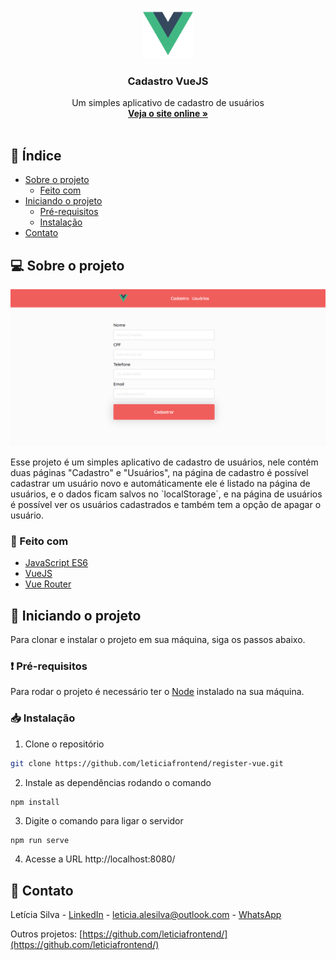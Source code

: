<br />
<p align="center">
  <img src="src/assets/logo.png" alt="Logo" width="80" height="80">
  <h3 align="center">Cadastro VueJS</h3>

  <p align="center">
    Um simples aplicativo de cadastro de usuários
    <br />
    <a href="https://registervue.netlify.app/"><strong>Veja o site online »</strong></a>
    <br />
    <br />
  </p>
</p>

## 📌 Índice

- [Sobre o projeto](#sobre)
  - [Feito com](#feito)
- [Iniciando o projeto](#iniciando)
  - [Pré-requisitos](#requisitos-minimos)
  - [Instalação](#instalacao)
- [Contato](#contato)

## 💻 Sobre o projeto <a name="sobre"></a>

<p align="center">
  <img src="src/assets/screenshot.PNG" alt="screenshot">
</p>

<p>Esse projeto é um simples aplicativo de cadastro de usuários, nele contém duas páginas "Cadastro" e "Usuários", na página de cadastro é possível cadastrar um usuário novo e automáticamente ele é listado na página de usuários, e o dados ficam salvos no `localStorage`, e na página de usuários é possível ver os usuários cadastrados e também tem a opção de apagar o usuário.</p>

### 📝 Feito com <a name="feito"></a>

- [JavaScript ES6](http://es6-features.org/)
- [VueJS](https://vuejs.org/)
- [Vue Router](https://router.vuejs.org/)

## 🎉 Iniciando o projeto <a name="iniciando"></a>

Para clonar e instalar o projeto em sua máquina, siga os passos abaixo.

### ❗ Pré-requisitos <a name="requisitos-minimos"></a>

Para rodar o projeto é necessário ter o <a href="https://nodejs.org/en/download/">Node</a> instalado na sua máquina.

### 📥 Instalação <a name="instalacao"></a>

1. Clone o repositório

```sh
git clone https://github.com/leticiafrontend/register-vue.git
```

2. Instale as dependências rodando o comando

```sh
npm install
```

3. Digite o comando para ligar o servidor

```JS
npm run serve
```

4. Acesse a URL http://localhost:8080/

## 📱 Contato <a name="contato"></a>

Letícia Silva - [LinkedIn](https://www.linkedin.com/in/leticia-alexandre/) - leticia.alesilva@outlook.com - [WhatsApp](https://api.whatsapp.com/send?phone=5511940106659)

Outros projetos: [https://github.com/leticiafrontend/](https://github.com/leticiafrontend/)
<br>
<br><br>
